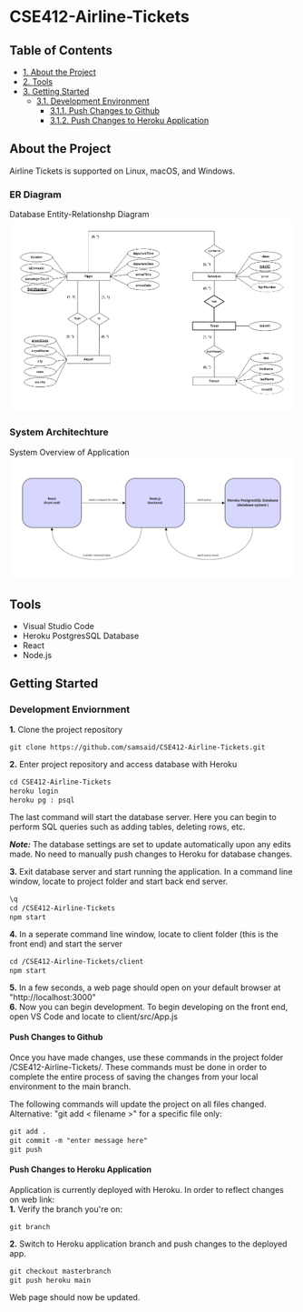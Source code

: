 # CSE412-Airline-Tickets
## Table of Contents  
- [1. About the Project](#about-the-project)
- [2. Tools](#tools)
- [3. Getting Started](#getting-started)
    - [3.1. Development Environment](#development-environment)  
        - [3.1.1. Push Changes to Github](#push-changes-to-github)
        - [3.1.2. Push Changes to Heroku Application](#push-changes-to-heroku-application)  
            
## About the Project
Airline Tickets is supported on Linux, macOS, and Windows.

### ER Diagram
Database Entity-Relationshp Diagram
![System Overview](/images/er-diagram.png)

### System Architechture
System Overview of Application
![System Overview](/images/system-overview.png)

## Tools
- Visual Studio Code
- Heroku PostgresSQL Database
- React
- Node.js

## Getting Started  
### Development Enviornment
**1.** Clone the project repository 
```
git clone https://github.com/samsaid/CSE412-Airline-Tickets.git
```
**2.** Enter project repository and access database with Heroku
```
cd CSE412-Airline-Tickets
heroku login
heroku pg : psql
```
The last command will start the database server. Here you can begin to perform SQL queries such as adding tables, deleting rows, etc.

***Note:*** The database settings are set to update automatically upon any edits made. No need to manually push changes to Heroku for database changes.  

**3.** Exit database server and start running the application. In a command line window, locate to project folder and start back end server.
```
\q
cd /CSE412-Airline-Tickets
npm start
```
**4.** In a seperate command line window, locate to client folder (this is the front end) and start the server
```
cd /CSE412-Airline-Tickets/client
npm start
```
**5.** In a few seconds, a web page should open on your default browser at "http://localhost:3000"  
**6.** Now you can begin development. To begin developing on the front end, open VS Code and locate to client/src/App.js
#### Push Changes to Github
Once you have made changes, use these commands in the project folder /CSE412-Airline-Tickets/. These commands must be done in order to complete the entire process of saving the changes from your local environment to the main branch.

The following commands will update the project on all files changed. Alternative: "git add < filename >" for a specific file only:
``` 
git add .
git commit -m "enter message here"
git push                        
```
#### Push Changes to Heroku Application  
Application is currently deployed with Heroku. In order to reflect changes on web link:  
**1.** Verify the branch you're on:
```
git branch
```
**2.** Switch to Heroku application branch and push changes to the deployed app.
```
git checkout masterbranch
git push heroku main
```  
Web page should now be updated. 
